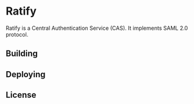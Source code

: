 # Ratify

Ratify is a Central Authentication Service (CAS). It implements SAML 2.0 protocol.

## Building

## Deploying

## License

 